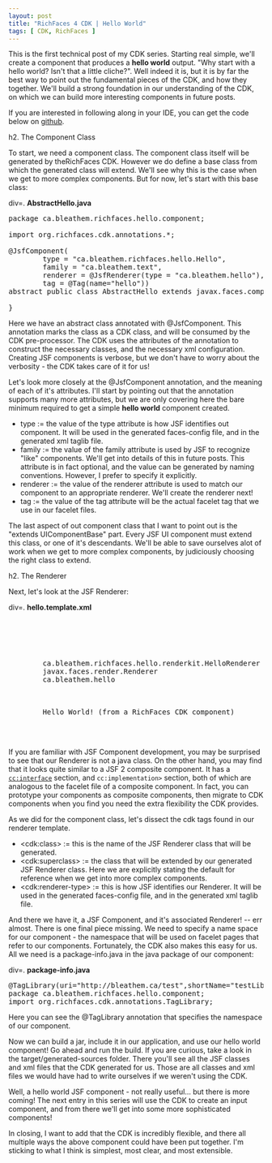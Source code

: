 ```yaml
---
layout: post
title: "RichFaces 4 CDK | Hello World"
tags: [ CDK, RichFaces ]
---
```


This is the first technical post of my CDK series. Starting real simple, we'll create a component that produces a __hello world__ output. "Why start with a hello world? Isn't that a little cliche?". Well indeed it is, but it is by far the best way to point out the fundamental pieces of the CDK, and how they together. We'll build a strong foundation in our understanding of the CDK, on which we can build more interesting components in future posts.

If you are interested in following along in your IDE, you can get the code below on <a href="https://github.com/bleathem/CDK-examples">github</a>.

h2. The Component Class

To start, we need a component class. The component class itself will be generated by theRichFaces CDK. However we do define a base class from which the generated class will extend. We'll see why this is the case when we get to more complex components. But for now, let's start with this base class:

div=. **AbstractHello.java**

<pre class="prettyprint">package ca.bleathem.richfaces.hello.component;

import org.richfaces.cdk.annotations.*;

@JsfComponent(
        type = "ca.bleathem.richfaces.hello.Hello", 
        family = "ca.bleathem.text", 
        renderer = @JsfRenderer(type = "ca.bleathem.hello"), 
        tag = @Tag(name="hello"))
abstract public class AbstractHello extends javax.faces.component.UIComponentBase {

}
</pre>

Here we have an abstract class annotated with @JsfComponent. This annotation marks the class as a CDK class, and will be consumed by the CDK pre-processor. The CDK uses the attributes of the annotation to construct the necessary classes, and the necessary xml configuration. Creating JSF components is verbose, but we don't have to worry about the verbosity - the CDK takes care of it for us!

Let's look more closely at the @JsfComponent annotation, and the meaning of each of it's attributes. I'll start by pointing out that the annotation supports many more attributes, but we are only covering here the bare minimum required to get a simple __hello world__ component created.

- type := the value of the type attribute is how JSF identifies out component.  It will be used in the generated faces-config file, and in the generated xml taglib file.
- family := the value of the family attribute is used by JSF to recognize "like" components.  We'll get into details of this in future posts.  This attribute is in fact optional, and the value can be generated by naming conventions.  However, I prefer to specify it explicitly.
- renderer := the value of the renderer attribute is used to match our component to an appropriate renderer.  We'll create the renderer next!
- tag := the value of the tag attribute will be the actual facelet tag that we use in our facelet files.

The last aspect of out component class that I want to point out is the "extends UIComponentBase" part. Every JSF UI component must extend this class, or one of it's descendants. We'll be able to save ourselves alot of work when we get to more complex components, by judiciously choosing the right class to extend.

h2. The Renderer

Next, let's look at the JSF Renderer:

div=. **hello.template.xml**

<pre class="prettyprint"><?xml version="1.0" encoding="UTF-8"?>

<cdk:root xmlns="http://jboss.org/schema/richfaces/cdk/xhtml-el" xmlns:cdk="http://jboss.org/schema/richfaces/cdk/core"
    xmlns:c="http://jboss.org/schema/richfaces/cdk/jstl/core" xmlns:cc="http://jboss.org/schema/richfaces/cdk/jsf/composite"
    xmlns:javaee="http://java.sun.com/xml/ns/javaee">

    <cc:interface>
        <cdk:class>ca.bleathem.richfaces.hello.renderkit.HelloRenderer</cdk:class>
        <cdk:superclass>javax.faces.render.Renderer</cdk:superclass>
        <cdk:renderer-type>ca.bleathem.hello</cdk:renderer-type>
    </cc:interface>

    <cc:implementation>
        Hello World! (from a RichFaces CDK component)
    </cc:implementation>

</cdk:root>
</pre>

If you are familiar with JSF Component development, you may be surprised to see that our Renderer is not a java class.  On the other hand, you may find that it looks quite similar to a JSF 2 composite component. It has a <code><cc:interface></code> section, and <code>cc:implementation></code> section, both of which are analogous to the facelet file of a composite component. In fact, you can prototype your components as composite components, then migrate to CDK components when you find you need the extra flexibility the CDK provides.

As we did for the component class, let's dissect the cdk tags found in our renderer template.

- &lt;cdk:class&gt; := this is the name of the JSF Renderer class that will be generated.
- &lt;cdk:superclass&gt; := the class that will be extended by our generated JSF Renderer class. Here we are explicitly stating the default for reference when we get into more complex components.
- &lt;cdk:renderer-type&gt; := this is how JSF identifies our Renderer.  It will be used in the generated faces-config file, and in the generated xml taglib file.

And there we have it, a JSF Component, and it's associated Renderer! -- err almost. There is one final piece missing. We need to specify a name space for our component - the namespace that will be used on facelet pages that refer to our components. Fortunately, the CDK also makes this easy for us. All we need is a package-info.java in the java package of our component:

div=. **package-info.java**

<pre class="prettyprint">
@TagLibrary(uri="http://bleathem.ca/test",shortName="testLib")
package ca.bleathem.richfaces.hello.component;
import org.richfaces.cdk.annotations.TagLibrary;
</pre>

Here you can see the @TagLibrary annotation that specifies the namespace of our component.

Now we can build a jar, include it in our application, and use our hello world component! Go ahead and run the build. If you are curious, take a look in the target/generated-sources folder. There you'll see all the JSF classes and xml files that the CDK generated for us. Those are all classes and xml files we would have had to write ourselves if we weren't using the CDK.

Well, a hello world JSF component - not really useful... but there is more coming! The next entry in this series will use the CDK to create an input component, and from there we'll get into some more sophisticated components!

In closing, I want to add that the CDK is incredibly flexible, and there all multiple ways the above component could have been put together. I'm sticking to what I think is simplest, most clear, and most extensible.
